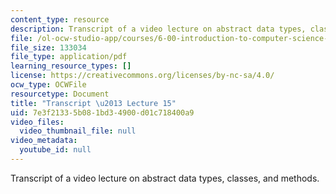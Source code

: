 ```yaml
---
content_type: resource
description: Transcript of a video lecture on abstract data types, classes, and methods.
file: /ol-ocw-studio-app/courses/6-00-introduction-to-computer-science-and-programming-fall-2008/7e3f21335b081bd34900d01c718400a9_6-00F08-L15.pdf
file_size: 133034
file_type: application/pdf
learning_resource_types: []
license: https://creativecommons.org/licenses/by-nc-sa/4.0/
ocw_type: OCWFile
resourcetype: Document
title: "Transcript \u2013 Lecture 15"
uid: 7e3f2133-5b08-1bd3-4900-d01c718400a9
video_files:
  video_thumbnail_file: null
video_metadata:
  youtube_id: null
---
```

Transcript of a video lecture on abstract data types, classes, and methods.